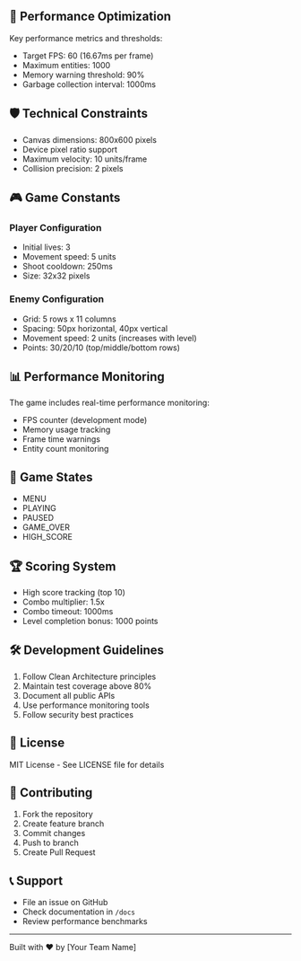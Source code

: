 ## 🔧 Performance Optimization

Key performance metrics and thresholds:

- Target FPS: 60 (16.67ms per frame)
- Maximum entities: 1000
- Memory warning threshold: 90%
- Garbage collection interval: 1000ms

## 🛡️ Technical Constraints

- Canvas dimensions: 800x600 pixels
- Device pixel ratio support
- Maximum velocity: 10 units/frame
- Collision precision: 2 pixels

## 🎮 Game Constants

### Player Configuration
- Initial lives: 3
- Movement speed: 5 units
- Shoot cooldown: 250ms
- Size: 32x32 pixels

### Enemy Configuration
- Grid: 5 rows x 11 columns
- Spacing: 50px horizontal, 40px vertical
- Movement speed: 2 units (increases with level)
- Points: 30/20/10 (top/middle/bottom rows)

## 📊 Performance Monitoring

The game includes real-time performance monitoring:

- FPS counter (development mode)
- Memory usage tracking
- Frame time warnings
- Entity count monitoring

## 🔄 Game States

- MENU
- PLAYING
- PAUSED
- GAME_OVER
- HIGH_SCORE

## 🏆 Scoring System

- High score tracking (top 10)
- Combo multiplier: 1.5x
- Combo timeout: 1000ms
- Level completion bonus: 1000 points

## 🛠️ Development Guidelines

1. Follow Clean Architecture principles
2. Maintain test coverage above 80%
3. Document all public APIs
4. Use performance monitoring tools
5. Follow security best practices

## 📝 License

MIT License - See LICENSE file for details

## 🤝 Contributing

1. Fork the repository
2. Create feature branch
3. Commit changes
4. Push to branch
5. Create Pull Request

## 📞 Support

- File an issue on GitHub
- Check documentation in `/docs`
- Review performance benchmarks

---
Built with ❤️ by [Your Team Name]